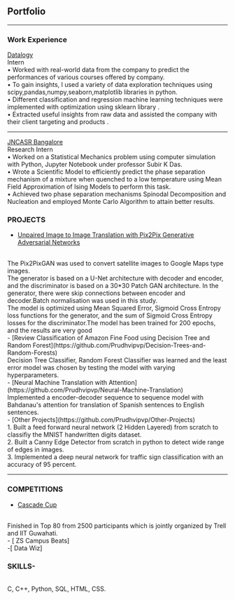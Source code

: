 ## Portfolio

---

### Work Experience 

[Datalogy](/pdf/Internship.pdf)
<br>
 Intern
 <br>
• Worked with real-world data from the company to predict the performances of various courses offered by company.
<br>
• To gain insights, I used a variety of data exploration techniques using scipy,pandas,numpy,seaborn,matplotlib libraries in python.
<br>
• Different classification and regression machine learning techniques were implemented with optimization using sklearn library .
<br>
• Extracted useful insights from raw data and assisted the company with their client targeting and products .
<br>

---
[JNCASR Bangalore ](/pdf/Prudhvi_Letter.pdf)
<br>
Research Intern
<br>
• Worked on a Statistical Mechanics problem using computer simulation with Python, Jupyter Notebook under professor Subir K Das.
<br>
• Wrote a Scientific Model to efficiently predict the phase separation mechanism of a mixture when quenched to a low temperature using Mean Field Approximation of Ising Models to perform this task.
<br>
• Achieved two phase separation mechanisms Spinodal Decomposition and Nucleation and employed Monte Carlo Algorithm to attain better results. 
<br>


### PROJECTS

- [Unpaired Image to Image Translation with Pix2Pix Generative Adversarial Networks](https://github.com/predator-1-ml/Pix2Pix)
<br>
     The Pix2PixGAN was used to convert satellite images to Google Maps type images.
     
<br>
     The generator is based on a U-Net architecture with decoder and encoder, and the discriminator is based on a 30*30 Patch GAN architecture. In the generator, there were skip connections between encoder and decoder.Batch normalisation was used in this study.
<br>  
     The model is optimized using Mean Squared Error, Sigmoid Cross Entropy loss functions for the generator, and the sum of Sigmoid Cross Entropy losses for the discriminator.The model has been trained for 200 epochs, and the results are very good
<br>
- [Review Classification of Amazon Fine Food using Decision Tree and Random Forest](https://github.com/Prudhvipvp/Decision-Trees-and-Random-Forests)
<br>
     Decision Tree Classifier, Random Forest Classifier was learned and the least error model was chosen by testing the model with varying hyperparameters.
<br>
- [Neural Machine Translation with Attention](https://github.com/Prudhvipvp/Neural-Machine-Translation)
<br>
     Implemented a encoder-decoder sequence to sequence model with Bahdanau's attention for translation of Spanish sentences to English sentences.
<br>
- [Other Projects](https://github.com/Prudhvipvp/Other-Projects)
<br>
     1. Built a feed forward neural network (2 Hidden Layered) from scratch to classifiy the MNIST handwritten digits dataset.
<br>
     2. Built a Canny Edge Detector from scratch in python to detect wide range of edges in images.
<br>
     3. Implemented a deep neural network for traffic sign classification with an accuracy of 95 percent.
<br>

---
### COMPETITIONS
- [ Cascade Cup ](/pdf/IITG_hackathon.pdf)
<br>
    Finished in Top 80 from 2500 participants which is jointly organized by Trell and IIT Guwahati.
<br>
- [ ZS Campus Beats]
<br>
-[ Data Wiz]
<br>

### SKILLS-
<br>
C, C++, Python, SQL, HTML, CSS.
